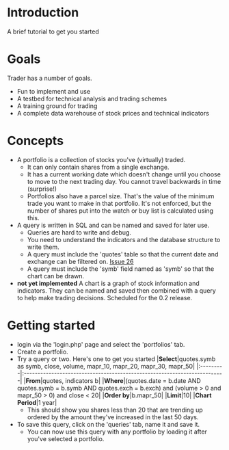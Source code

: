 # Introduction #

A brief tutorial to get you started

# Goals #
Trader has a number of goals.

  * Fun to implement and use
  * A testbed for technical analysis and trading schemes
  * A training ground for trading
  * A complete data warehouse of stock prices and technical indicators

# Concepts #

  * A portfolio is a collection of stocks you've (virtually) traded.
    * It can only contain shares from a single exchange.
    * It has a current working date which doesn't change until you choose to move to the next trading day. You cannot travel backwards in time (surprise!)
    * Portfolios also have a parcel size. That's the value of the minimum trade you want to make in that portfolio. It's not enforced, but the number of shares put into the watch or buy list is calculated using this.
  * A query is written in SQL and can be named and saved for later use.
    * Queries are hard to write and debug.
    * You need to understand the indicators and the database structure to write them.
    * A query must include the 'quotes' table so that the current date and exchange can be filtered on. [Issue 26](http://code.google.com/p/trader-dss/issues/detail?id=26)
    * A query must include the 'symb' field named as 'symb' so that the chart can be drawn.
  * **not yet implemented** A chart is a graph of stock information and indicators. They can be named and saved then combined with a query to help make trading decisions. Scheduled for the 0.2 release.

# Getting started #
  * login via the 'login.php' page and select the 'portfolios' tab.
  * Create a portfolio.
  * Try a query or two. Here's one to get you started
|**Select**|quotes.symb as symb, close, volume, mapr\_10, mapr\_20, mapr\_30, mapr\_50|
|:---------|:-------------------------------------------------------------------------|
|**From**|quotes, indicators b|
|**Where**|(quotes.date = b.date AND quotes.symb = b.symb AND quotes.exch = b.exch) and (volume > 0 and mapr\_50 > 0) and close < 20|
|**Order by**|b.mapr\_50|
|**Limit**|10|
|**Chart Period**|1 year|
    * This should show you shares less than 20 that are trending up ordered by the amount they've increased in the last 50 days.
  * To save this query, click on the 'queries' tab, name it and save it.
    * You can now use this query with any portfolio by loading it after you've selected a portfolio.